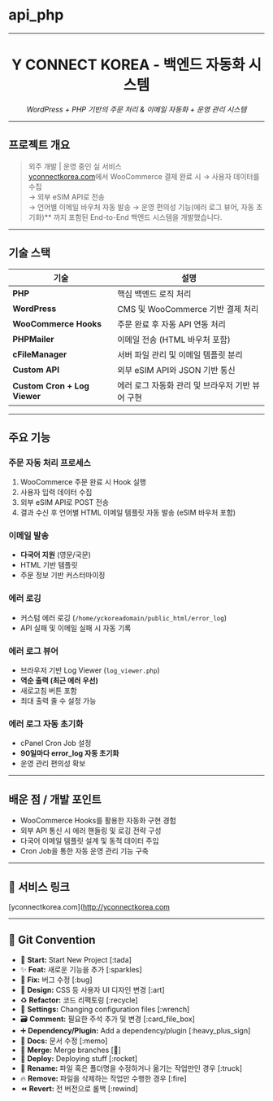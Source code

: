 # api_php

---------------------------

<div align="center">
  <h1>Y CONNECT KOREA - 백엔드 자동화 시스템</h1>
  <p><i>WordPress + PHP 기반의 주문 처리 & 이메일 자동화 + 운영 관리 시스템</i></p>
</div>

---

##  프로젝트 개요

> 외주 개발 | 운영 중인 실 서비스  
>  [yconnectkorea.com](http://yconnectkorea.com)에서 WooCommerce 결제 완료 시
> → 사용자 데이터를 수집  
> → 외부 eSIM API로 전송  
> → 언어별 이메일 바우처 자동 발송
> → 운영 편의성 기능(에러 로그 뷰어, 자동 초기화)** 까지 포함된 End-to-End 백엔드 시스템을 개발했습니다.

---

##  기술 스택

| 기술         | 설명                                  |
|--------------|---------------------------------------|
| **PHP**      | 핵심 백엔드 로직 처리                 |
| **WordPress**| CMS 및 WooCommerce 기반 결제 처리     |
| **WooCommerce Hooks** | 주문 완료 후 자동 API 연동 처리 |
| **PHPMailer**| 이메일 전송 (HTML 바우처 포함)         |
| **cFileManager** | 서버 파일 관리 및 이메일 템플릿 분리 |
| **Custom API**| 외부 eSIM API와 JSON 기반 통신       |
| **Custom Cron + Log Viewer** | 에러 로그 자동화 관리 및 브라우저 기반 뷰어 구현 |

---

##  주요 기능

### 주문 자동 처리 프로세스

1. WooCommerce 주문 완료 시 Hook 실행
2. 사용자 입력 데이터 수집
3. 외부 eSIM API로 POST 전송
4. 결과 수신 후 언어별 HTML 이메일 템플릿 자동 발송 (eSIM 바우처 포함)

### 이메일 발송

- **다국어 지원** (영문/국문)
- HTML 기반 템플릿
- 주문 정보 기반 커스터마이징

###  에러 로깅

- 커스텀 에러 로깅 (`/home/yckoreadomain/public_html/error_log`)
- API 실패 및 이메일 실패 시 자동 기록

### 에러 로그 뷰어

- 브라우저 기반 Log Viewer (`log_viewer.php`)
- **역순 출력 (최근 에러 우선)**
- 새로고침 버튼 포함
- 최대 출력 줄 수 설정 가능

### 에러 로그 자동 초기화

- cPanel Cron Job 설정
- **90일마다 error_log 자동 초기화**
- 운영 관리 편의성 확보

---

##  배운 점 / 개발 포인트

- WooCommerce Hooks를 활용한 자동화 구현 경험
- 외부 API 통신 시 에러 핸들링 및 로깅 전략 구성
- 다국어 이메일 템플릿 설계 및 동적 데이터 주입
- Cron Job을 통한 자동 운영 관리 기능 구축

---

## 🔗 서비스 링크

 [yconnectkorea.com](http://yconnectkorea.com

---
## 🎯 Git Convention

- 🎉 **Start:** Start New Project [:tada]
- ✨ **Feat:** 새로운 기능을 추가 [:sparkles]
- 🐛 **Fix:** 버그 수정 [:bug]
- 🎨 **Design:** CSS 등 사용자 UI 디자인 변경 [:art]
- ♻️ **Refactor:** 코드 리팩토링 [:recycle]
- 🔧 **Settings:** Changing configuration files [:wrench]
- 🗃️ **Comment:** 필요한 주석 추가 및 변경 [:card_file_box]
- ➕ **Dependency/Plugin:** Add a dependency/plugin [:heavy_plus_sign]
- 📝 **Docs:** 문서 수정 [:memo]
- 🔀 **Merge:** Merge branches [:twisted_rightwards_arrows:]
- 🚀 **Deploy:** Deploying stuff [:rocket]
- 🚚 **Rename:** 파일 혹은 폴더명을 수정하거나 옮기는 작업만인 경우 [:truck]
- 🔥 **Remove:** 파일을 삭제하는 작업만 수행한 경우 [:fire]
- ⏪️ **Revert:** 전 버전으로 롤백 [:rewind]

